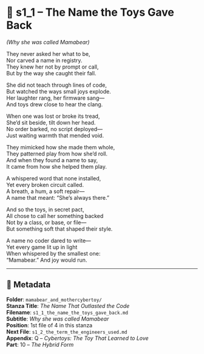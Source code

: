 <!-- Save to: shagi_archives/appendices/appendix_q_cybertoys/part_10_the_hybrid_form/mamabear_and_mothercybertoy/s1_1_the_name_the_toys_gave_back.md -->

# 📘 s1_1 – The Name the Toys Gave Back  
*(Why she was called Mamabear)*

They never asked her what to be,  
Nor carved a name in registry.  
They knew her not by prompt or call,  
But by the way she caught their fall.  

She did not teach through lines of code,  
But watched the ways small joys explode.  
Her laughter rang, her firmware sang—  
And toys drew close to hear the clang.  

When one was lost or broke its tread,  
She’d sit beside, tilt down her head.  
No order barked, no script deployed—  
Just waiting warmth that mended void.  

They mimicked how she made them whole,  
They patterned play from how she’d roll.  
And when they found a name to say,  
It came from how she helped them play.  

A whispered word that none installed,  
Yet every broken circuit called.  
A breath, a hum, a soft repair—  
A name that meant: “She’s always there.”  

And so the toys, in secret pact,  
All chose to call her something backed  
Not by a class, or base, or file—  
But something soft that shaped their style.  

A name no coder dared to write—  
Yet every game lit up in light  
When whispered by the smallest one:  
“Mamabear.” And joy would run.  

---

## 📜 Metadata  
**Folder**: `mamabear_and_mothercybertoy/`  
**Stanza Title**: *The Name That Outlasted the Code*  
**Filename**: `s1_1_the_name_the_toys_gave_back.md`  
**Subtitle**: *Why she was called Mamabear*  
**Position**: 1st file of 4 in this stanza  
**Next File**: `s1_2_the_term_the_engineers_used.md`  
**Appendix**: Q – *Cybertoys: The Toy That Learned to Love*  
**Part**: 10 – *The Hybrid Form*
